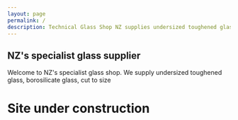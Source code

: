 ```yaml
---
layout: page
permalink: /
description: Technical Glass Shop NZ supplies undersized toughened glass, borosilicate glass, for industry
---
```


## NZ's specialist glass supplier

Welcome to NZ's specialist glass shop. We supply undersized toughened glass, borosilicate glass, cut to size

# Site under construction




